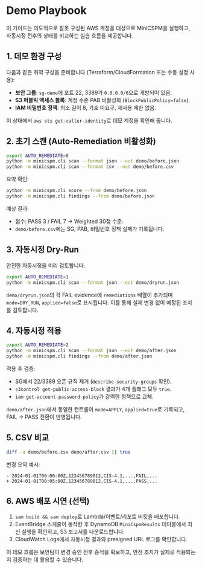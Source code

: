 # Demo Playbook

이 가이드는 의도적으로 잘못 구성된 AWS 계정을 대상으로 MiniCSPM을 실행하고, 자동시정 전후의 상태를 비교하는 실습 흐름을 제공합니다.

## 1. 데모 환경 구성
다음과 같은 취약 구성을 준비합니다 (Terraform/CloudFormation 또는 수동 설정 사용):
- **보안 그룹**: `sg-demo`에 포트 22, 3389가 `0.0.0.0/0`으로 개방되어 있음.
- **S3 퍼블릭 액세스 블록**: 계정 수준 PAB 비활성화 (`BlockPublicPolicy=false`).
- **IAM 비밀번호 정책**: 최소 길이 8, 기호 미요구, 재사용 제한 없음.

이 상태에서 `aws sts get-caller-identity`로 데모 계정을 확인해 둡니다.

## 2. 초기 스캔 (Auto-Remediation 비활성화)
```bash
export AUTO_REMEDIATE=0
python -m minicspm.cli scan --format json --out demo/before.json
python -m minicspm.cli scan --format csv --out demo/before.csv
```

요약 확인:
```bash
python -m minicspm.cli score --from demo/before.json
python -m minicspm.cli findings --from demo/before.json
```

예상 결과:
- 점수: PASS 3 / FAIL 7 → Weighted 30점 수준.
- `demo/before.csv`에는 SG, PAB, 비밀번호 정책 실패가 기록됩니다.

## 3. 자동시정 Dry-Run
안전한 자동시정을 미리 검토합니다.
```bash
export AUTO_REMEDIATE=1
python -m minicspm.cli scan --format json --out demo/dryrun.json
```

`demo/dryrun.json`의 각 FAIL evidence에 `remediations` 배열이 추가되며 `mode=DRY_RUN`, `applied=false`로 표시됩니다. 이를 통해 실제 변경 없이 예정된 조치를 검토합니다.

## 4. 자동시정 적용
```bash
export AUTO_REMEDIATE=2
python -m minicspm.cli scan --format json --out demo/after.json
python -m minicspm.cli findings --from demo/after.json
```

적용 후 검증:
- SG에서 22/3389 오픈 규칙 제거 (`describe-security-groups` 확인).
- `s3control get-public-access-block` 결과가 4개 플래그 모두 `true`.
- `iam get-account-password-policy`가 강력한 정책으로 교체.

`demo/after.json`에서 동일한 컨트롤이 `mode=APPLY`, `applied=true`로 기록되고, FAIL → PASS 전환이 반영됩니다.

## 5. CSV 비교
```bash
diff -u demo/before.csv demo/after.csv || true
```

변경 요약 예시:
```
- 2024-01-01T00:00:00Z,123456789012,CIS-4.1,...,FAIL,...
+ 2024-01-01T00:05:00Z,123456789012,CIS-4.1,...,PASS,...
```

## 6. AWS 배포 시연 (선택)
1. `sam build && sam deploy`로 Lambda/이벤트/리포트 버킷을 배포합니다.
2. EventBridge 스케줄이 동작한 후 DynamoDB `MiniCspmResults` 테이블에서 최신 실행을 확인하고, S3 보고서를 다운로드합니다.
3. CloudWatch Logs에서 자동시정 결과와 presigned URL 로그를 확인합니다.

이 데모 흐름은 보안팀이 변경 승인 전후 증적을 확보하고, 안전 조치가 실제로 적용되는지 검증하는 데 활용할 수 있습니다.

